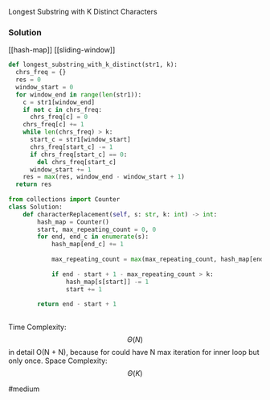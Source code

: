 Longest Substring with K Distinct Characters

### Solution
 [[hash-map]] [[sliding-window]]
```python
def longest_substring_with_k_distinct(str1, k):
  chrs_freq = {}
  res = 0
  window_start = 0
  for window_end in range(len(str1)):
    c = str1[window_end]
    if not c in chrs_freq:
      chrs_freq[c] = 0
    chrs_freq[c] += 1
    while len(chrs_freq) > k:
      start_c = str1[window_start]
      chrs_freq[start_c] -= 1
      if chrs_freq[start_c] == 0:
        del chrs_freq[start_c]
      window_start += 1
    res = max(res, window_end - window_start + 1)
  return res
  
from collections import Counter
class Solution:
    def characterReplacement(self, s: str, k: int) -> int:
        hash_map = Counter()
        start, max_repeating_count = 0, 0
        for end, end_c in enumerate(s):
            hash_map[end_c] += 1
            
            max_repeating_count = max(max_repeating_count, hash_map[end_c])
            
            if end - start + 1 - max_repeating_count > k:
                hash_map[s[start]] -= 1
                start += 1
            
        return end - start + 1
  
```


Time Complexity: $$\Theta(N)$$ in detail O(N + N), because for could have N max iteration for inner loop but only once.
Space Complexity:  $$\Theta(K)$$

#medium
